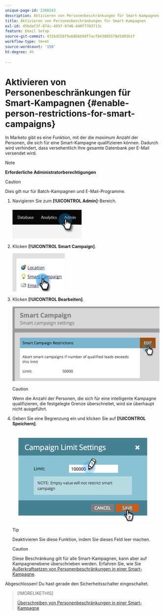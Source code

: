 ```yaml
---
unique-page-id: 2360243
description: Aktivieren von Personenbeschränkungen für Smart-Kampagnen - Marketo-Dokumente - Produktdokumentation
title: Aktivieren von Personenbeschränkungen für Smart-Kampagnen
exl-id: 45bdaf3f-874c-493f-9746-440f7703713c
feature: Email Setup
source-git-commit: 431bd258f9a68bbb9df7acf043085578d3d91b1f
workflow-type: tm+mt
source-wordcount: '150'
ht-degree: 4%

---
```


# Aktivieren von Personenbeschränkungen für Smart-Kampagnen {#enable-person-restrictions-for-smart-campaigns}

In Marketo gibt es eine Funktion, mit der die _maximum_ Anzahl der Personen, die sich für eine Smart-Kampagne qualifizieren können. Dadurch wird verhindert, dass versehentlich Ihre gesamte Datenbank per E-Mail versendet wird.

>[!NOTE]
>
>**Erforderliche Administratorberechtigungen**

>[!CAUTION]
>
>Dies gilt nur für Batch-Kampagnen und E-Mail-Programme.

1. Navigieren Sie zum **[!UICONTROL Admin]**-Bereich.

   ![](assets/enable-person-restrictions-for-smart-campaigns-1.png)

1. Klicken **[!UICONTROL Smart Campaign]**.

   ![](assets/enable-person-restrictions-for-smart-campaigns-2.png)

1. Klicken **[!UICONTROL Bearbeiten]**.

   ![](assets/enable-person-restrictions-for-smart-campaigns-3.png)

   >[!CAUTION]
   >
   >Wenn die Anzahl der Personen, die sich für eine intelligente Kampagne qualifizieren, die festgelegte Grenze überschreitet, wird sie überhaupt nicht ausgeführt.

1. Geben Sie eine Begrenzung ein und klicken Sie auf **[!UICONTROL Speichern]**.

   ![](assets/enable-person-restrictions-for-smart-campaigns-4.png)

   >[!TIP]
   >
   >Deaktivieren Sie diese Funktion, indem Sie dieses Feld leer machen.

   >[!CAUTION]
   >
   >Diese Beschränkung gilt für alle Smart-Kampagnen, kann aber auf Kampagnenebene überschrieben werden. Erfahren Sie, wie Sie [Außerkraftsetzen von Personenbeschränkungen in einer Smart-Kampagne](/help/marketo/product-docs/core-marketo-concepts/smart-campaigns/using-smart-campaigns/override-person-restrictions-in-a-smart-campaign.md).

Abgeschlossen! Du hast gerade den Sicherheitsschalter eingeschaltet.

>[!MORELIKETHIS]
>
>[Überschreiben von Personenbeschränkungen in einer Smart-Kampagne](/help/marketo/product-docs/core-marketo-concepts/smart-campaigns/using-smart-campaigns/override-person-restrictions-in-a-smart-campaign.md)
